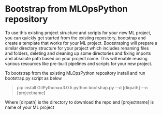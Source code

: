 # Bootstrap from MLOpsPython repository

To use this existing project structure and scripts for your new ML project, you can quickly get started from the existing repository,  bootstrap and create a template that works for your ML project. Bootstraping will  prepare a similar directory structure for your project which includes renaming files and folders, deleting and cleaning up some directories and fixing imports and absolute path based on your project name. This will enable reusing various resources like pre-built pipelines and scripts for your new project.

To bootstrap from the existing MLOpsPython repository install and run bootstrap.py script as below
>pip install GitPython==3.0.5
>python bootstrap.py --d [dirpath] --n [projectname]

Where [dirpath] is the directory to download the repo and [projectname] is name of your ML project  
